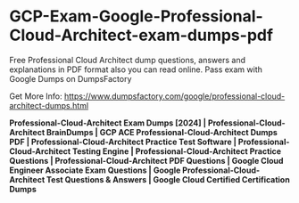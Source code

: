 # GCP-Exam-Google-Professional-Cloud-Architect-exam-dumps-pdf
Free Professional Cloud Architect dump questions, answers and explanations in PDF format also you can read online. Pass exam with Google Dumps on DumpsFactory

Get More Info: https://www.dumpsfactory.com/google/professional-cloud-architect-dumps.html

**Professional-Cloud-Architect Exam Dumps [2024] | Professional-Cloud-Architect BrainDumps | GCP ACE Professional-Cloud-Architect Dumps PDF | Professional-Cloud-Architect Practice Test Software | Professional-Cloud-Architect Testing Engine | Professional-Cloud-Architect Practice Questions | Professional-Cloud-Architect PDF Questions | Google Cloud Engineer Associate Exam Questions | Google Professional-Cloud-Architect Test Questions & Answers | Google Cloud Certified Certification Dumps**

